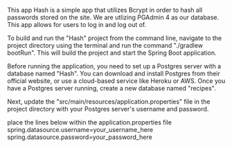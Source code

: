 This app Hash is a simple app that utilizes Bcrypt in order to hash all passwords stored on the site. We are utlizing PGAdmin 4 as our database. This app allows 
for users to log in and log out of.


To build and run the "Hash" project from the command line, 
navigate to the project directory using the terminal and run the command
"./gradlew bootRun". This will build the project and start the Spring Boot application.

Before running the application, you need to set up a Postgres server with a database named 
"Hash". You can download and install Postgres from their official website,
or use a cloud-based service like Heroku or AWS. Once you have a Postgres server running, 
create a new database named "recipes".

Next, update the "src/main/resources/application.properties" 
file in the project directory with your Postgres server's username and password.

place the lines below within the application.properties file
spring.datasource.username=your_username_here
spring.datasource.password=your_password_here